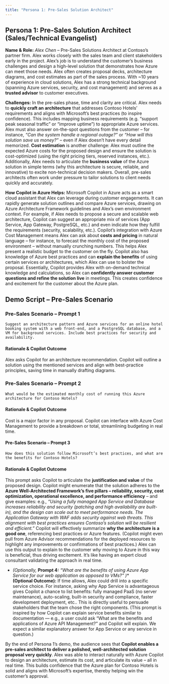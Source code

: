 ```yaml
---
title: "Persona 1: Pre-Sales Solution Architect"
---
```


## Persona 1: Pre-Sales Solution Architect (Sales/Technical Evangelist)

**Name & Role:** *Alex Chen* – Pre-Sales Solutions Architect at Contoso’s partner firm. Alex works closely with the sales team and client stakeholders early in the project. Alex’s job is to understand the customer’s business challenges and design a high-level solution that demonstrates how Azure can meet those needs. Alex often creates proposal decks, architecture diagrams, and cost estimates as part of the sales process. With ~10 years of experience in cloud solutions, Alex has a strong technical background (spanning Azure services, security, and cost management) and serves as a **trusted advisor** to customer executives.

**Challenges:** In the pre-sales phase, time and clarity are critical. Alex needs to **quickly craft an architecture** that addresses Contoso Hotels’ requirements and aligns with Microsoft’s best practices (to inspire confidence). This includes mapping business requirements (e.g. “support peak seasonal traffic” or “improve uptime”) to appropriate Azure services. Alex must also answer on-the-spot questions from the customer – for instance, *“Can the system handle a regional outage?”* or *“How will this solution save us money?”* – even if Alex doesn’t have every detail memorized. **Cost estimation** is another challenge: Alex must outline the expected Azure costs for the proposed design and ensure the solution is cost-optimized (using the right pricing tiers, reserved instances, etc.). Additionally, Alex needs to articulate the **business value** of the Azure solution in simple terms (why this architecture is secure, reliable, and innovative) to excite non-technical decision makers. Overall, pre-sales architects often work under pressure to tailor solutions to client needs quickly and accurately.

**How Copilot in Azure Helps:** Microsoft Copilot in Azure acts as a smart cloud assistant that Alex can leverage during customer engagements. It can rapidly generate solution outlines and compare Azure services, drawing on Azure Architecture Framework guidelines and Alex’s own environment context. For example, if Alex needs to propose a secure and scalable web architecture, Copilot can suggest an appropriate mix of services (App Service, App Gateway, PostgreSQL, etc.) and even indicate how they fulfill the requirements (security, scalability, etc.). Copilot’s integration with Azure Cost Management means Alex can ask about **costs and pricing** in natural language – for instance, to forecast the monthly cost of the proposed environment – without manually crunching numbers. This helps Alex present a realistic budget to the customer on the fly. Copilot also has knowledge of Azure best practices and can **explain the benefits** of using certain services or architectures, which Alex can use to bolster the proposal. Essentially, Copilot provides Alex with on-demand technical knowledge and calculations, so Alex can **confidently answer customer questions and refine the solution live** in meetings. This creates confidence and excitement for the customer about the Azure plan.

## Demo Script – Pre-Sales Scenario

### Pre-Sales Scenario – Prompt 1

```text
Suggest an architecture pattern and Azure services for an online hotel booking system with a web front-end, and a PostgreSQL database, and a VM for background services. Include best practices for security and availability.
```

#### Rationale & Copilot Outcome

Alex asks Copilot for an architecture recommendation. Copilot will outline a solution using the mentioned services and align with best-practice principles, saving time in manually drafting diagrams.

### Pre-Sales Scenario – Prompt 2

```text
What would be the estimated monthly cost of running this Azure architecture for Contoso Hotels?
```

#### Rationale & Copilot Outcome

Cost is a major factor in any proposal. Copilot can interface with Azure Cost Management to provide a breakdown or total, streamlining budgeting in real time.

#### Pre-Sales Scenario – Prompt 3

```text
How does this solution follow Microsoft’s best practices, and what are the benefits for Contoso Hotels?
```

#### Rationale & Copilot Outcome

This prompt asks Copilot to articulate the **justification and value** of the proposed design. Copilot might enumerate that the solution adheres to the **Azure Well-Architected Framework’s five pillars – reliability, security, cost optimization, operational excellence, and performance efficiency** – and give examples: e.g., *“Using a fully managed App Service and Database increases reliability and security (patching and high availability are built-in), and the design can scale out to meet performance needs. The Application Gateway with WAF adds security against web threats. This alignment with best practices ensures Contoso’s solution will be resilient and efficient.”* Copilot will effectively summarize **why the architecture is a good one**, referencing best practices or Azure features. (Copilot might even pull from Azure Advisor recommendations for the deployed resources to highlight any improvements or confirmations of best practices.) Alex can use this output to explain to the customer *why* moving to Azure in this way is beneficial, thus driving excitement. It’s like having an expert cloud consultant validating the approach in real time.  

- *(Optionally,* **Prompt 4:** *“What are the benefits of using Azure App Service for our web application as opposed to VMs?”* *)**  
  **(Optional Outcome):** If time allows, Alex could drill into a specific service choice. For instance, asking why App Service is advantageous gives Copilot a chance to list benefits: fully managed PaaS (no server maintenance), auto-scaling, built-in security and compliance, faster development deployment, etc.. This is directly useful to persuade stakeholders that the team chose the right components. (This prompt is inspired by how Copilot can explain service benefits similar to documentation — e.g., a user could ask “What are the benefits and applications of Azure API Management?” and Copilot will explain. We expect a similar explanatory answer for App Service or any service in question.)

By the end of Persona 1’s demo, the audience sees that **Copilot enables a pre-sales architect to deliver a polished, well-architected solution proposal very quickly**. Alex was able to interact naturally with Azure Copilot to design an architecture, estimate its cost, and articulate its value – all in real time. This builds confidence that the Azure plan for Contoso Hotels is solid and aligns with Microsoft’s expertise, thereby helping win the customer’s approval.
